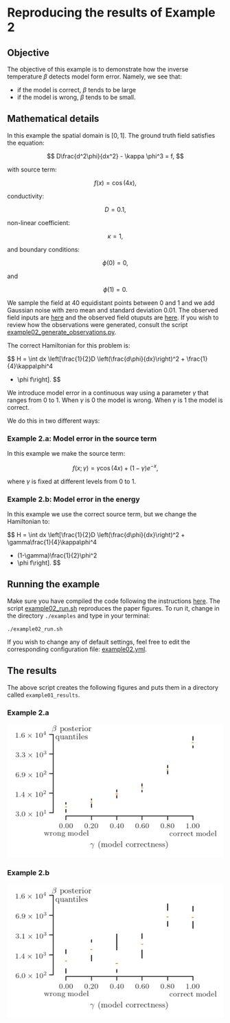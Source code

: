 # Reproducing the results of Example 2

## Objective
The objective of this example is to demonstrate how the inverse temperature
$\beta$ detects model form error.
Namely, we see that:
+ if the model is correct, $\beta$ tends to be large
+ if the model is wrong, $\beta$ tends to be small.

## Mathematical details
In this example the spatial domain is $[0, 1]$.
The ground truth field satisfies the equation:

$$
D\frac{d^2\phi}{dx^2} - \kappa \phi^3  = f,
$$

with source term:

$$
f(x) = \cos(4x),
$$

conductivity:

$$
D = 0.1,
$$

non-linear coefficient:

$$
\kappa = 1,
$$

and boundary conditions:

$$
\phi(0) = 0, 
$$

and

$$
\phi(1) = 0.
$$

We sample the field at $40$ equidistant points between $0$ and $1$ and we add
Gaussian noise with zero mean and standard deviation $0.01$.
The observed field inputs are [here](example02_n=40_sigma=1.00e-02_0_x_obs.csv)
and the observed field otuputs are [here](example02_n=40_sigma=1.00e-02_0_x_obs.csv).
If you wish to review how the observations were generated, consult the script
[example02_generate_observations.py](./example02_generate_observations.py).

The correct Hamiltonian for this problem is:

$$
H = \int dx \left\[\frac{1}{2}D \left(\frac{d\phi}{dx}\right)^2 + \frac{1}{4}\kappa\phi^4
+ \phi f\right].
$$


We introduce model error in a continuous way using a parameter $\gamma$ that
ranges from $0$ to $1$.
When $\gamma$ is $0$ the model is wrong. When $\gamma$ is $1$ the model is correct.

We do this in two different ways:

### Example 2.a: Model error in the source term

In this example we make the source term:

$$
f(x;\gamma) = \gamma \cos(4x) + (1-\gamma)e^{-x},
$$

where $\gamma$ is fixed at different levels from $0$ to $1$.

### Example 2.b: Model error in the energy

In this example we use the correct source term, but we change the Hamiltonian to:

$$
H = \int dx \left\[\frac{1}{2}D \left(\frac{d\phi}{dx}\right)^2 + \gamma\frac{1}{4}\kappa\phi^4
+ (1-\gamma)\frac{1}{2}\phi^2
+ \phi f\right].
$$

## Running the example

Make sure you have compiled the code following the instructions 
[here](../README.md).
The script [example02_run.sh](./example02_run.sh) reproduces the paper figures.
To run it, change in the directory `./examples` and type in your terminal:
```
./example02_run.sh
```

If you wish to change any of default settings, feel free to edit the 
corresponding configuration file: [example02.yml](./example02.yml).

## The results

The above script creates the following figures and puts them in a directory
called `example01_results`.

### Example 2.a

![Example 2.a](./paper_figures/example02a.png)

### Example 2.b

![Example 2.b](./paper_figures/example02b.png)
